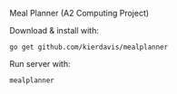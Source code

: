 Meal Planner (A2 Computing Project)

Download & install with:

    go get github.com/kierdavis/mealplanner

Run server with:

    mealplanner
